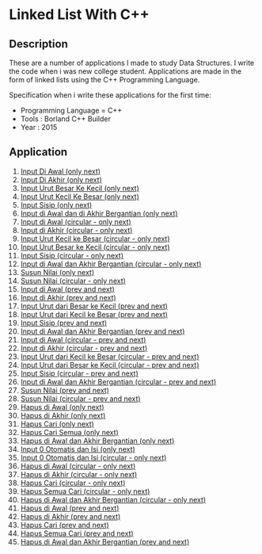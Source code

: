 # Linked List With C++

## Description
These are a number of applications I made to study Data Structures. 
I write the code when i was new college student.
Applications are made in the form of linked lists using the C++ Programming Language.

Specification when i write these applications for the first time: 
- Programming Language = C++
- Tools : Borland C++ Builder
- Year : 2015

## Application
1. [ Input Di Awal (only next) ](https://github.com/Hidayat-rivai/struktur_data01/)
2. [ Input Di Akhir (only next) ](https://github.com/Hidayat-rivai/struktur_data02/) 
3. [ Input Urut Besar Ke Kecil (only next) ](https://github.com/Hidayat-rivai/struktur_data03/) 
4. [ Input Urut Kecil Ke Besar (only next) ](https://github.com/Hidayat-rivai/stru6tur_data04/) 
5. [ Input Sisip (only next) ](https://github.com/Hidayat-rivai/struktur_data05/) 
6. [ Input di Awal dan di Akhir Bergantian (only next) ](https://github.com/Hidayat-rivai/struktur_data06/) 
7. [ Input di Awal (circular - only next) ](https://github.com/Hidayat-rivai/struktur_data07/) 
8. [ Input di Akhir (circular - only next) ](https://github.com/Hidayat-rivai/struktur_data08/) 
9. [ Input Urut Kecil ke Besar (circular - only next) ](https://github.com/Hidayat-rivai/struktur_data09/) 
10. [ Input Urut Besar ke Kecil (circular - only next) ](https://github.com/Hidayat-rivai/struktur_data10/) 
11. [ Input Sisip (circular - only next) ](https://github.com/Hidayat-rivai/struktur_data11/) 
12. [ Input di Awal dan Akhir Bergantian (circular - only next) ](https://github.com/Hidayat-rivai/struktur_data12/) 
13. [ Susun Nilai (only next) ](https://github.com/Hidayat-rivai/struktur_data13/) 
14. [ Susun Nilai (circular - only next) ](https://github.com/Hidayat-rivai/struktur_data14/) 
15. [ Input di Awal (prev and next) ](https://github.com/Hidayat-rivai/struktur_data15/) 
16. [ Input di Akhir (prev and next) ](https://github.com/Hidayat-rivai/struktur_data16/) 
17. [ Input Urut dari Besar ke Kecil (prev and next) ](https://github.com/Hidayat-rivai/struktur_data17/) 
18. [ Input Urut dari Kecil ke Besar (prev and next) ](https://github.com/Hidayat-rivai/struktur_data18/) 
19. [ Input Sisip (prev and next) ](https://github.com/Hidayat-rivai/struktur_data19/) 
20. [ Input di Awal dan Akhir Bergantian (prev and next) ](https://github.com/Hidayat-rivai/struktur_data20/) 
21. [ Input di Awal (circular - prev and next) ](https://github.com/Hidayat-rivai/struktur_data21/) 
22. [ Input di Akhir (circular - prev and next) ](https://github.com/Hidayat-rivai/struktur_data22/) 
23. [ Input Urut dari Kecil ke Besar (circular - prev and next) ](https://github.com/Hidayat-rivai/struktur_data23/) 
24. [ Input Urut dari Besar ke Kecil (circular - prev and next) ](https://github.com/Hidayat-rivai/struktur_data24/) 
25. [ Input Sisip (circular - prev and next) ](https://github.com/Hidayat-rivai/struktur_data25/) 
26. [ Input di Awal dan Akhir Bergantian (circular - prev and next) ](https://github.com/Hidayat-rivai/struktur_data26/) 
27. [ Susun Nilai (prev and next) ](https://github.com/Hidayat-rivai/struktur_data27/) 
28. [ Susun Nilai (circular - prev and next) ](https://github.com/Hidayat-rivai/struktur_data28/) 
29. [ Hapus di Awal (only next) ](https://github.com/Hidayat-rivai/struktur_data29/) 
30. [ Hapus di Akhir (only next) ](https://github.com/Hidayat-rivai/struktur_data30/) 
31. [ Hapus Cari (only next) ](https://github.com/Hidayat-rivai/struktur_data31/) 
32. [ Hapus Cari Semua (only next) ](https://github.com/Hidayat-rivai/struktur_data32/) 
33. [ Hapus di Awal dan Akhir Bergantian (only next) ](https://github.com/Hidayat-rivai/struktur_data33/) 
34. [ Input 0 Otomatis dan Isi (only next) ](https://github.com/Hidayat-rivai/struktur_data34/) 
35. [ Input 0 Otomatis dan Isi (circular - only next) ](https://github.com/Hidayat-rivai/struktur_data35/) 
36. [ Hapus di Awal (circular - only next) ](https://github.com/Hidayat-rivai/struktur_data36/) 
37. [ Hapus di Akhir (circular - only next) ](https://github.com/Hidayat-rivai/struktur_data37/) 
38. [ Hapus Cari (circular - only next) ](https://github.com/Hidayat-rivai/struktur_data38/) 
39. [ Hapus Semua Cari (circular - only next) ](https://github.com/Hidayat-rivai/struktur_data39/) 
40. [ Hapus di Awal dan Akhir Bergantian (circular - only next) ](https://github.com/Hidayat-rivai/struktur_data40/) 
41. [ Hapus di Awal (prev and next) ](https://github.com/Hidayat-rivai/struktur_data41/) 
42. [ Hapus di Akhir (prev and next) ](https://github.com/Hidayat-rivai/struktur_data42/) 
43. [ Hapus Cari (prev and next) ](https://github.com/Hidayat-rivai/struktur_data43/) 
44. [ Hapus Semua Cari (prev and next) ](https://github.com/Hidayat-rivai/struktur_data44/) 
45. [ Hapus di Awal dan Akhir Bergantian (prev and next) ](https://github.com/Hidayat-rivai/struktur_data45/) 


